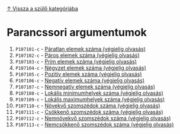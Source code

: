 [↑ Vissza a szülő kategóriába](../README.md)

# Parancssori argumentumok

1. `P107101-c` -  [Páratlan elemek száma (végjelig olvasás)](./P107101-c.md)
1. `P107102-c` -  [Páros elemek száma (végjelig olvasás)](./P107102-c.md)
1. `P107103-c` -  [Prím elemek száma (végjelig olvasás)](./P107103-c.md)
1. `P107104-c` -  [Négyzet elemek száma (végjelig olvasás)](./P107104-c.md)
1. `P107105-c` -  [Pozitív elemek száma (végjelig olvasás)](./P107105-c.md)
1. `P107106-c` -  [Negatív elemek száma (végjelig olvasás)](./P107106-c.md)
1. `P107107-c` -  [Nemnegatív elemek száma (végjelig olvasás)](./P107107-c.md)
1. `P107108-c` -  [Lokális minimumhelyek száma (végjelig olvasás)](./P107108-c.md)
1. `P107109-c` -  [Lokális maximumhelyek száma (végjelig olvasás)](./P107109-c.md)
1. `P107110-c` -  [Növekvő szomszédok száma (végjelig olvasás)](./P107110-c.md)
1. `P107111-c` -  [Csökkenő szomszédok száma (végjelig olvasás)](./P107111-c.md)
1. `P107112-c` -  [Nemnövekvő szomszédok száma (végjelig olvasás)](./P107112-c.md)
1. `P107113-c` -  [Nemcsökkenő szomszédok száma (végjelig olvasás)](./P107113-c.md)
